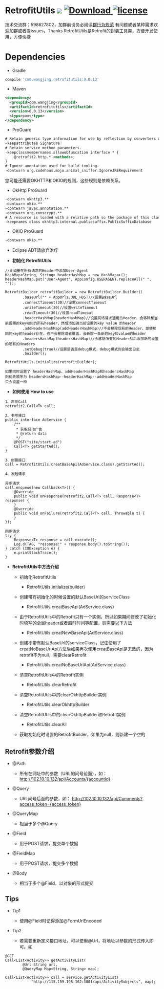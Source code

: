 # RetrofitUtils [![](https://ci.novoda.com/buildStatus/icon?job=bintray-release)](https://ci.novoda.com/job/bintray-release/lastBuild/console) [![Download](https://api.bintray.com/packages/wangjinggm/maven/retrofitutils/images/download.svg) ](https://bintray.com/wangjinggm/maven/retrofitutils/_latestVersion) [![license](http://img.shields.io/badge/license-Apache2.0-brightgreen.svg?style=flat)](https://github.com/Lee-Wang-Jing/RetrofitUtils/blob/master/LICENSE)

技术交流群：598627802，加群前请务必阅读[群行为规范](https://github.com/Lee-Wang-Jing/GroupStandard)
有问题或者某种需求欢迎加群或者提issues，Thanks
RetrofitUtils是Retrofit的封装工具类，方便开发使用，方便快捷

# Dependencies
* Gradle
```groovy
compile 'com.wangjing:retrofitutils:0.0.13'
```
* Maven
```xml
<dependency>
  <groupId>com.wangjing</groupId>
  <artifactId>retrofitutils</artifactId>
  <version>0.0.13</version>
  <type>pom</type>
</dependency>
```
* ProGuard

```xml
# Retain generic type information for use by reflection by converters and adapters.
-keepattributes Signature
# Retain service method parameters.
-keepclassmembernames,allowobfuscation interface * {
    @retrofit2.http.* <methods>;
}
# Ignore annotation used for build tooling.
-dontwarn org.codehaus.mojo.animal_sniffer.IgnoreJRERequirement
```
您可能还需要OKHTTP和OKIO的规则，这些规则是依赖关系。

* OkHttp ProGuard
```xml
-dontwarn okhttp3.**
-dontwarn okio.**
-dontwarn javax.annotation.**
-dontwarn org.conscrypt.**
# A resource is loaded with a relative path so the package of this class must be preserved.
-keepnames class okhttp3.internal.publicsuffix.PublicSuffixDatabase
```
* OKIO ProGuard
```xml
-dontwarn okio.**
```

* Eclipse ADT请放弃治疗

- **初始化 RetrofitUtils**

```
//比如要在所有请求的Header中添加User-Agent
HashMap<String, String> headerHashMap = new HashMap<>();
headerHashMap.put("User-Agent", AppConfig.USERAGENT.replaceAll(" ", ""));

RetrofitBuilder retrofitBuilder = new RetrofitBuilder.Builder()
        .baseUrl("" + AppUrls.URL_HOST)//设置BaseUrl
        .connectTimeout(30)//设置connectTimeout
        .writeTimeout(30)//设置writeTimeout
        .readTimeout(30)//设置readTimeout
        .headerHashMap(headerHashMap)//设置网络请求通用的Header，会移除和当前设置的key相同的所有header，然后添加进当前设置的key value 的header
        .addHeaderHashMap(addHeaderHashMap)//不会移除现有的Header，即使相同的key的header存在，也不会移除或者覆盖，会新增一条新的key和value的header
        .headersHashMap(headersHashMap)//会移除所有的Header然后添加新的设置的所有的Headers
        .setDebug(true)//设置是否是debug模式，debug模式则会输出日志
        .builder();

RetrofitUtils.initialize(retrofitBuilder);
```

    如果同时设置了 headerHashMap、addHeaderHashMap和headersHashMap
    则优先顺序为 headersHashMap--headerHashMap--addHeaderHashMap
    只会设置一种

- **如何使用 How to use**

```
1、声明Call
retrofit2.Call<T> call;
```

```
2、书写接口
public interface AdService {
    /**
     * 获取启动广告
     * @return data
     */
    @POST("site/start-ad")
    Call<T> getStartAd();
}
```

```
3、创建接口
call = RetrofitUtils.creatBaseApi(AdService.class).getStartAd();
```


```
4、发起请求

异步请求
call.enqueue(new Callback<T>() {
    @Override
    public void onResponse(retrofit2.Call<T> call, Response<T> response) {
    }
    @Override
    public void onFailure(retrofit2.Call<T> call, Throwable t) {
    }
});

同步请求
try {
    Response<T> response = call.execute();
    Log.d(TAG, "response:" + response.body().toString());
} catch (IOException e) {
    e.printStackTrace();
}
```

- **RetrofitUtils中方法介绍**
    - 初始化RetrofitUtils
        - RetrofitUtils.initialize(builder)

    - 创建带有初始化的时候设置的默认BaseUrl的serviceClass
        - RetrofitUtils.creatBaseApi(AdService.class)

    - 由于RetrofitUtils中的Retrofit只有一个实例，所以如果期间修改了初始化时填写的全局header或者超时时间等配置，则需要以下方法

        - RetrofitUtils.creatNewBaseApi(AdService.class)

    - 创建不带有默认BaseUrl的serviceClass，记住使用了creatNoBaseUrlApi方法后如果再次使用creatBaseApi是无效的，因为retrofit不为null，需要clearRetrofit
        - RetrofitUtils.creatNoBaseUrlApi(AdService.class)

    - 清空RetrofitUtils中的Retrofit实例
        - RetrofitUtils.clearRetrofit

    - 清空RetrofitUtils中的clearOkhttpBuilder实例
        - RetrofitUtils.clearOkhttpBuilder

    - 清空RetrofitUtils中的clearOkhttpBuilder和Retrofit实例
        - RetrofitUtils.clearAll

    - 获取初始化时设置的RetrofitBuilder，如果为null，则新建一个空的
    
## **Retrofit参数介绍**    

- @Path
    - 所有在网址中的参数（URL的问号前面），如： 
          http://102.10.10.132/api/Accounts/{accountId} 

- @Query
    - URL问号后面的参数，如： 
           http://102.10.10.132/api/Comments?access_token={access_token} 

- @QueryMap
    - 相当于多个@Query 
    
- @Field
    - 用于POST请求，提交单个数据 
    
- @FieldMap
    - 用于POST请求，提交多个数据  
    
- @Body
    - 相当于多个@Field，以对象的形式提交
        
## **Tips** 
- Tip1  
    - 使用@Field时记得添加@FormUrlEncoded

- Tip2 
    - 若需要重新定义接口地址，可以使用@Url，将地址以参数的形式传入即可。如

```
@GET
Call<List<Activity>> getActivityList(
        @Url String url,
        @QueryMap Map<String, String> map);
```

```
Call<List<Activity>> call = service.getActivityList(
            "http://115.159.198.162:3001/api/ActivitySubjects", map);
```



        
